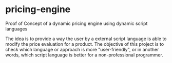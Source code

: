 pricing-engine
==============

Proof of Concept of a dynamic pricing engine using dynamic script languages

The idea is to provide a way the user by a external script language is 
able to modify the price evaluation for a product. The objective of this project is to check which language or approach 
is more "user-friendly", or in another words, which script language is better for a non-professional programmer.
